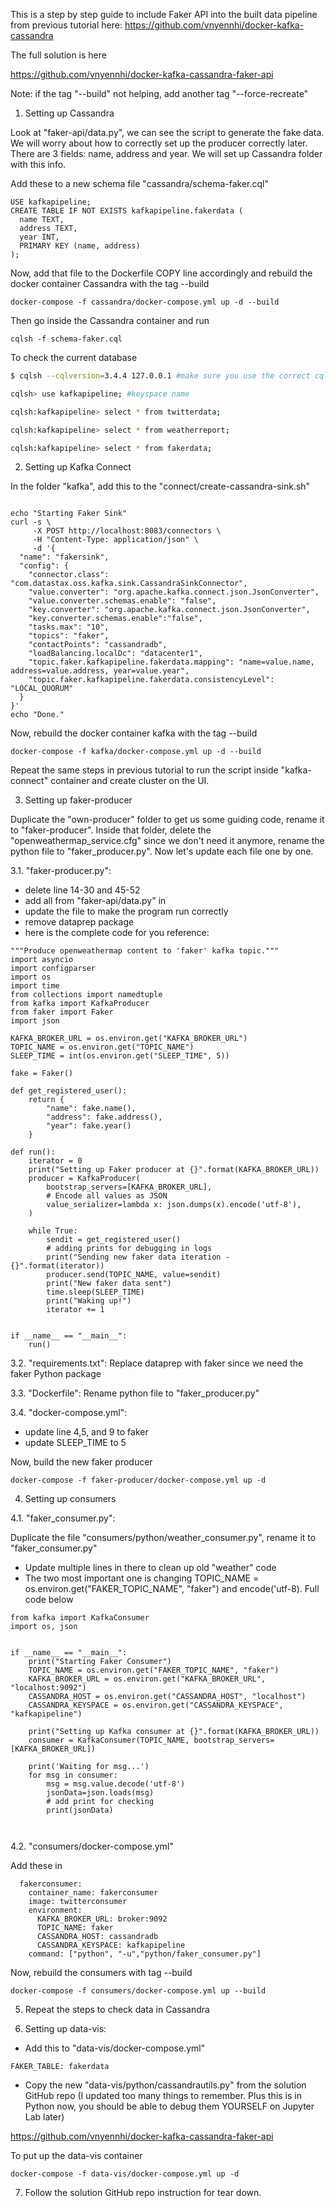 This is a step by step guide to include Faker API into the built data pipeline from previous tutorial here: https://github.com/vnyennhi/docker-kafka-cassandra

The full solution is here

https://github.com/vnyennhi/docker-kafka-cassandra-faker-api

Note: if the tag "--build" not helping, add another tag "--force-recreate"

1.  Setting up Cassandra

Look at "faker-api/data.py", we can see the script to generate the fake data. We will worry about how to correctly set up the producer correctly later. There are 3 fields: name, address and year. We will set up Cassandra folder with this info.

Add these to a new schema file "cassandra/schema-faker.cql"

```
USE kafkapipeline;
CREATE TABLE IF NOT EXISTS kafkapipeline.fakerdata (
  name TEXT,
  address TEXT,
  year INT,
  PRIMARY KEY (name, address)
);
```


Now, add that file to the Dockerfile COPY line accordingly and rebuild the docker container Cassandra with the tag --build

```
docker-compose -f cassandra/docker-compose.yml up -d --build
```

Then go inside the Cassandra container and run 

```
cqlsh -f schema-faker.cql
```

To check the current database

```bash
$ cqlsh --cqlversion=3.4.4 127.0.0.1 #make sure you use the correct cqlversion

cqlsh> use kafkapipeline; #keyspace name

cqlsh:kafkapipeline> select * from twitterdata;

cqlsh:kafkapipeline> select * from weatherreport;

cqlsh:kafkapipeline> select * from fakerdata;

```

2. Setting up Kafka Connect

In the folder "kafka", add this to the "connect/create-cassandra-sink.sh"

```

echo "Starting Faker Sink"
curl -s \
     -X POST http://localhost:8083/connectors \
     -H "Content-Type: application/json" \
     -d '{
  "name": "fakersink",
  "config": {
    "connector.class": "com.datastax.oss.kafka.sink.CassandraSinkConnector",
    "value.converter": "org.apache.kafka.connect.json.JsonConverter",
    "value.converter.schemas.enable": "false",  
    "key.converter": "org.apache.kafka.connect.json.JsonConverter",
    "key.converter.schemas.enable":"false",
    "tasks.max": "10",
    "topics": "faker",
    "contactPoints": "cassandradb",
    "loadBalancing.localDc": "datacenter1",
    "topic.faker.kafkapipeline.fakerdata.mapping": "name=value.name, address=value.address, year=value.year",
    "topic.faker.kafkapipeline.fakerdata.consistencyLevel": "LOCAL_QUORUM"
  }
}'
echo "Done."
```

Now, rebuild the docker container kafka with the tag --build

```
docker-compose -f kafka/docker-compose.yml up -d --build
```

Repeat the same steps in previous tutorial to run the script inside "kafka-connect" container and create cluster on the UI.

3. Setting up faker-producer

Duplicate the "own-producer" folder to get us some guiding code, rename it to "faker-producer". Inside that folder, delete the "openweathermap_service.cfg" since we don't need it anymore, rename the python file to "faker_producer.py". Now let's update each file one by one.

3.1. "faker-producer.py": 
- delete line 14-30 and 45-52
- add all from "faker-api/data.py" in
- update the file to make the program run correctly
- remove dataprep package
- here is the complete code for you reference:

```
"""Produce openweathermap content to 'faker' kafka topic."""
import asyncio
import configparser
import os
import time
from collections import namedtuple
from kafka import KafkaProducer
from faker import Faker
import json

KAFKA_BROKER_URL = os.environ.get("KAFKA_BROKER_URL")
TOPIC_NAME = os.environ.get("TOPIC_NAME")
SLEEP_TIME = int(os.environ.get("SLEEP_TIME", 5))

fake = Faker()

def get_registered_user():
    return {
        "name": fake.name(),
        "address": fake.address(),
        "year": fake.year()
    }

def run():
    iterator = 0
    print("Setting up Faker producer at {}".format(KAFKA_BROKER_URL))
    producer = KafkaProducer(
        bootstrap_servers=[KAFKA_BROKER_URL],
        # Encode all values as JSON
        value_serializer=lambda x: json.dumps(x).encode('utf-8'),
    )

    while True:
        sendit = get_registered_user()
        # adding prints for debugging in logs
        print("Sending new faker data iteration - {}".format(iterator))
        producer.send(TOPIC_NAME, value=sendit)
        print("New faker data sent")
        time.sleep(SLEEP_TIME)
        print("Waking up!")
        iterator += 1


if __name__ == "__main__":
    run()

```

3.2. "requirements.txt": 
Replace dataprep with faker since we need the faker Python package

3.3. "Dockerfile": 
Rename python file to "faker_producer.py"

3.4. "docker-compose.yml":
- update line 4,5, and 9 to faker
- update SLEEP_TIME to 5

Now, build the new faker producer

```
docker-compose -f faker-producer/docker-compose.yml up -d
```

4. Setting up consumers

4.1. "faker_consumer.py": 

Duplicate the file "consumers/python/weather_consumer.py", rename it to "faker_consumer.py"

- Update multiple lines in there to clean up old "weather" code
- The two most important one is changing TOPIC_NAME = os.environ.get("FAKER_TOPIC_NAME", "faker") and encode('utf-8). Full code below

```
from kafka import KafkaConsumer
import os, json


if __name__ == "__main__":
    print("Starting Faker Consumer")
    TOPIC_NAME = os.environ.get("FAKER_TOPIC_NAME", "faker")
    KAFKA_BROKER_URL = os.environ.get("KAFKA_BROKER_URL", "localhost:9092")
    CASSANDRA_HOST = os.environ.get("CASSANDRA_HOST", "localhost")
    CASSANDRA_KEYSPACE = os.environ.get("CASSANDRA_KEYSPACE", "kafkapipeline")

    print("Setting up Kafka consumer at {}".format(KAFKA_BROKER_URL))
    consumer = KafkaConsumer(TOPIC_NAME, bootstrap_servers=[KAFKA_BROKER_URL])
    
    print('Waiting for msg...')
    for msg in consumer:
        msg = msg.value.decode('utf-8')
        jsonData=json.loads(msg)
        # add print for checking
        print(jsonData)
  
  
```

4.2. "consumers/docker-compose.yml"

Add these in

```
  fakerconsumer:
    container_name: fakerconsumer
    image: twitterconsumer
    environment:
      KAFKA_BROKER_URL: broker:9092
      TOPIC_NAME: faker
      CASSANDRA_HOST: cassandradb
      CASSANDRA_KEYSPACE: kafkapipeline
    command: ["python", "-u","python/faker_consumer.py"]
```

Now, rebuild the consumers with tag --build

```
docker-compose -f consumers/docker-compose.yml up --build
```

5. Repeat the steps to check data in Cassandra

6. Setting up data-vis:

- Add this to "data-vis/docker-compose.yml"

```
FAKER_TABLE: fakerdata
```

- Copy the new "data-vis/python/cassandrautils.py" from the solution GitHub repo (I updated too many things to remember. Plus this is in Python now, you should be able to debug them YOURSELF on Jupyter Lab later)

https://github.com/vnyennhi/docker-kafka-cassandra-faker-api

To put up the data-vis container

```
docker-compose -f data-vis/docker-compose.yml up -d
```


7. Follow the solution GitHub repo instruction for tear down.
